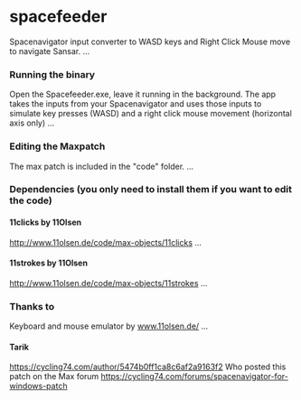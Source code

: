 # spacefeeder
Spacenavigator input converter to WASD keys and Right Click Mouse move to navigate Sansar.
...
### Running the binary
Open the Spacefeeder.exe, leave it running in the background.
The app takes the inputs from your Spacenavigator and uses those inputs to
simulate key presses (WASD) and a right click mouse movement (horizontal axis only)
...

### Editing the Maxpatch
The max patch is included in the "code" folder.
...

### Dependencies (you only need to install them if you want to edit the code) 
#### 11clicks by 11Olsen
http://www.11olsen.de/code/max-objects/11clicks
...
#### 11strokes by 11Olsen
http://www.11olsen.de/code/max-objects/11strokes
...

### Thanks to 
Keyboard and mouse emulator by www.11olsen.de/
...
#### Tarik 
https://cycling74.com/author/5474b0ff1ca8c6af2a9163f2
Who posted this patch on the Max forum
https://cycling74.com/forums/spacenavigator-for-windows-patch
